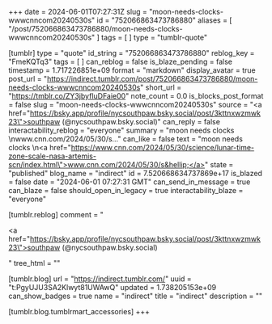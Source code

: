 +++
date = 2024-06-01T07:27:31Z
slug = "moon-needs-clocks-wwwcnncom20240530s"
id = "752066863473786880"
aliases = [ "/post/752066863473786880/moon-needs-clocks-wwwcnncom20240530s" ]
tags = [ ]
type = "tumblr-quote"

[tumblr]
type = "quote"
id_string = "752066863473786880"
reblog_key = "FmeKQTq3"
tags = [ ]
can_reblog = false
is_blaze_pending = false
timestamp = 1.717226851e+09
format = "markdown"
display_avatar = true
post_url = "https://indirect.tumblr.com/post/752066863473786880/moon-needs-clocks-wwwcnncom20240530s"
short_url = "https://tmblr.co/ZY3jbyfluDFaie00"
note_count = 0.0
is_blocks_post_format = false
slug = "moon-needs-clocks-wwwcnncom20240530s"
source = "<a href=\"https://bsky.app/profile/nycsouthpaw.bsky.social/post/3kttnxwzmwk23\">southpaw (@nycsouthpaw.bsky.social)</a>"
can_reply = false
interactability_reblog = "everyone"
summary = "moon needs clocks \nwww.cnn.com/2024/05/30/s…"
can_like = false
text = "moon needs clocks \n<a href=\"https://www.cnn.com/2024/05/30/science/lunar-time-zone-scale-nasa-artemis-scn/index.html\">www.cnn.com/2024/05/30/s&hellip;</a>"
state = "published"
blog_name = "indirect"
id = 7.520668634737869e+17
is_blazed = false
date = "2024-06-01 07:27:31 GMT"
can_send_in_message = true
can_blaze = false
should_open_in_legacy = true
interactability_blaze = "everyone"

[tumblr.reblog]
comment = "<p><a href=\"https://bsky.app/profile/nycsouthpaw.bsky.social/post/3kttnxwzmwk23\">southpaw (@nycsouthpaw.bsky.social)</a></p>"
tree_html = ""

[tumblr.blog]
url = "https://indirect.tumblr.com/"
uuid = "t:PgyUJU3SA2Klwyt81UWAwQ"
updated = 1.738205153e+09
can_show_badges = true
name = "indirect"
title = "indirect"
description = ""

[tumblr.blog.tumblrmart_accessories]
+++
